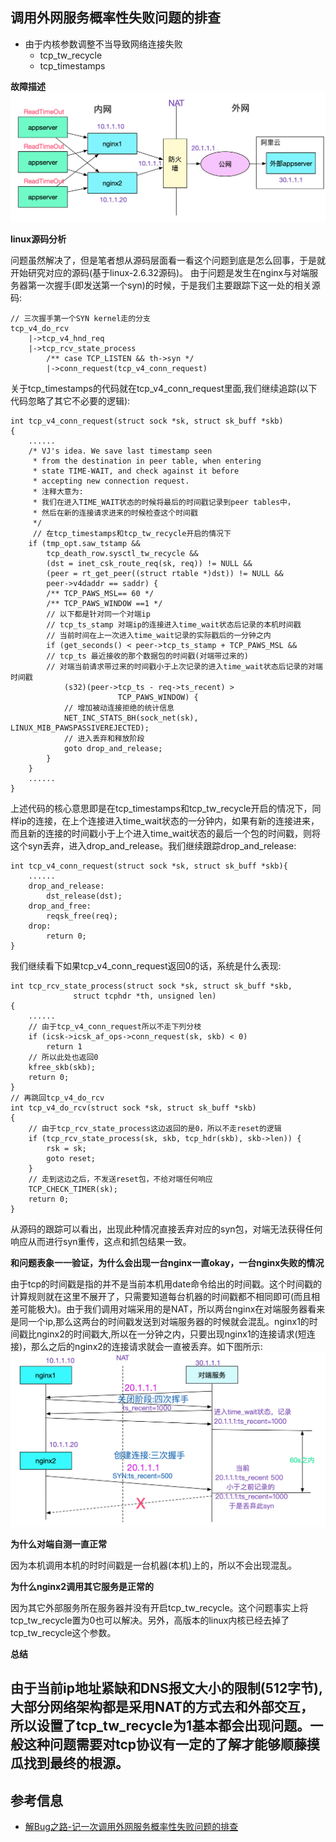 ## 调用外网服务概率性失败问题的排查
- 由于内核参数调整不当导致网络连接失败
  - tcp_tw_recycle
  - tcp_timestamps

**故障描述**
![](img/tcp_tw_01.jpg)

**linux源码分析**

问题虽然解决了，但是笔者想从源码层面看一看这个问题到底是怎么回事，于是就开始研究对应的源码(基于linux-2.6.32源码)。 由于问题是发生在nginx与对端服务器第一次握手(即发送第一个syn)的时候，于是我们主要跟踪下这一处的相关源码:
```code
// 三次握手第一个SYN kernel走的分支
tcp_v4_do_rcv
	|->tcp_v4_hnd_req
	|->tcp_rcv_state_process
		/** case TCP_LISTEN && th->syn */
		|->conn_request(tcp_v4_conn_request)
```
关于tcp_timestamps的代码就在tcp_v4_conn_request里面,我们继续追踪(以下代码忽略了其它不必要的逻辑):
```code
int tcp_v4_conn_request(struct sock *sk, struct sk_buff *skb)
{
	......
	/* VJ's idea. We save last timestamp seen
	 * from the destination in peer table, when entering
	 * state TIME-WAIT, and check against it before
	 * accepting new connection request.
	 * 注释大意为:
	 * 我们在进入TIME_WAIT状态的时候将最后的时间戳记录到peer tables中，
	 * 然后在新的连接请求进来的时候检查这个时间戳
	 */
	 // 在tcp_timestamps和tcp_tw_recycle开启的情况下
	if (tmp_opt.saw_tstamp &&
	    tcp_death_row.sysctl_tw_recycle &&
	    (dst = inet_csk_route_req(sk, req)) != NULL &&
	    (peer = rt_get_peer((struct rtable *)dst)) != NULL &&
	    peer->v4daddr == saddr) {
		/** TCP_PAWS_MSL== 60 */
		/** TCP_PAWS_WINDOW ==1 */
		// 以下都是针对同一个对端ip
		// tcp_ts_stamp 对端ip的连接进入time_wait状态后记录的本机时间戳	
		// 当前时间在上一次进入time_wait记录的实际戳后的一分钟之内
		if (get_seconds() < peer->tcp_ts_stamp + TCP_PAWS_MSL &&
		// tcp_ts 最近接收的那个数据包的时间戳(对端带过来的)
		// 对端当前请求带过来的时间戳小于上次记录的进入time_wait状态后记录的对端时间戳
		    (s32)(peer->tcp_ts - req->ts_recent) >
						TCP_PAWS_WINDOW) {
			// 增加被动连接拒绝的统计信息
			NET_INC_STATS_BH(sock_net(sk), LINUX_MIB_PAWSPASSIVEREJECTED);
			// 进入丢弃和释放阶段
			goto drop_and_release;
		}
	}	
	......
}
```
上述代码的核心意思即是在tcp_timestamps和tcp_tw_recycle开启的情况下，同样ip的连接，在上个连接进入time_wait状态的一分钟内，如果有新的连接进来，而且新的连接的时间戳小于上个进入time_wait状态的最后一个包的时间戳，则将这个syn丢弃，进入drop_and_release。我们继续跟踪drop_and_release:
```code
int tcp_v4_conn_request(struct sock *sk, struct sk_buff *skb){
	......
	drop_and_release:
		dst_release(dst);
	drop_and_free:
		reqsk_free(req);
	drop:
		return 0;
}
```
我们继续看下如果tcp_v4_conn_request返回0的话，系统是什么表现:
```code
int tcp_rcv_state_process(struct sock *sk, struct sk_buff *skb,
			  struct tcphdr *th, unsigned len)
{
	......
	// 由于tcp_v4_conn_request所以不走下列分枝
	if (icsk->icsk_af_ops->conn_request(sk, skb) < 0)
		return 1
	// 所以此处也返回0
	kfree_skb(skb);
	return 0;
}
// 再跳回tcp_v4_do_rcv
int tcp_v4_do_rcv(struct sock *sk, struct sk_buff *skb)
{
	// 由于tcp_rcv_state_process这边返回的是0，所以不走reset的逻辑
	if (tcp_rcv_state_process(sk, skb, tcp_hdr(skb), skb->len)) {
		rsk = sk;
		goto reset;
	}
	// 走到这边之后，不发送reset包，不给对端任何响应
	TCP_CHECK_TIMER(sk);
	return 0;
}
```
从源码的跟踪可以看出，出现此种情况直接丢弃对应的syn包，对端无法获得任何响应从而进行syn重传，这点和抓包结果一致。

**和问题表象一一验证，为什么会出现一台nginx一直okay，一台nginx失败的情况**

由于tcp的时间戳是指的并不是当前本机用date命令给出的时间戳。这个时间戳的计算规则就在这里不展开了，只需要知道每台机器的时间戳都不相同即可(而且相差可能极大)。由于我们调用对端采用的是NAT，所以两台nginx在对端服务器看来是同一个ip,那么这两台的时间戳发送到对端服务器的时候就会混乱。nginx1的时间戳比nginx2的时间戳大,所以在一分钟之内，只要出现nginx1的连接请求(短连接)，那么之后的nginx2的连接请求就会一直被丢弃。如下图所示:
![](img/tcp_tw_03.jpg)


**为什么对端自测一直正常**

因为本机调用本机的时时间戳是一台机器(本机)上的，所以不会出现混乱。

**为什么nginx2调用其它服务是正常的**

因为其它外部服务所在服务器并没有开启tcp_tw_recycle。这个问题事实上将tcp_tw_recycle置为0也可以解决。另外，高版本的linux内核已经去掉了tcp_tw_recycle这个参数。

**总结**

由于当前ip地址紧缺和DNS报文大小的限制(512字节),大部分网络架构都是采用NAT的方式去和外部交互，所以设置了tcp_tw_recycle为1基本都会出现问题。一般这种问题需要对tcp协议有一定的了解才能够顺藤摸瓜找到最终的根源。
---
## 参考信息
- [解Bug之路-记一次调用外网服务概率性失败问题的排查](https://my.oschina.net/alchemystar/blog/3119992)